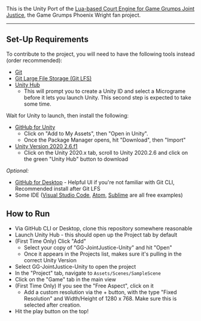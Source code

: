 This is the Unity Port of the [Lua-based Court Engine for Game Grumps Joint Justice](https://github.com/IsaacLaquerre/GameGrumpsJointJustice), the Game Grumps Phoenix Wright fan project.

---
## Set-Up Requirements

To contribute to the project, you will need to have the following tools instead (order recommended):

* [Git](https://git-scm.com/downloads)
* [Git Large File Storage (Git LFS)](https://git-lfs.github.com/)
* [Unity Hub](https://unity3d.com/get-unity/download)
  * This will prompt you to create a Unity ID and select a Micrograme before it lets you launch Unity. This second step is expected to take some time.

Wait for Unity to launch, then install the following:
* [GitHub for Unity](https://assetstore.unity.com/packages/tools/version-control/github-for-unity-118069)
  * Click on "Add to My Assets", then "Open in Unity".
  * Once the Package Manager opens, hit "Download", then "Import"
* [Unity Version 2020 2.6.f1](https://assetstore.unity.com/packages/tools/version-control/github-for-unity-118069)
  * Click on the Unity 2020.x tab, scroll to Unity 2020.2.6 and click on the green "Unity Hub" button to download


_Optional:_

* [GitHub for Desktop](https://desktop.github.com/) - Helpful UI if you're not familiar with Git CLI, Recommended install after Git LFS
* Some IDE ([Visual Studio Code](https://code.visualstudio.com/), [Atom](https://atom.io/), [Sublime](https://www.sublimetext.com/download) are all free examples)


## How to Run

* Via GitHub CLI or Desktop, clone this repository somewhere reasonable
* Launch Unity Hub - this should open up the Project tab by default
* (First Time Only) Click "Add"
  * Select your copy of "GG-JointJustice-Unity" and hit "Open"
  * Once it appears in the Projects list, makes sure it's pulling in the correct Unity Version
* Select GG-JointJustice-Unity to open the project
* In the "Project" tab, navigate to `Assets/Scenes/SampleScene`
* Click on the "Game" tab in the main view
* (First Time Only) If you see the "Free Aspect", click on it
  * Add a custom resolution via the + button, with the type "Fixed Resolution" and Width/Height of 1280 x 768. Make sure this is selected after creation.
* Hit the play button on the top!
